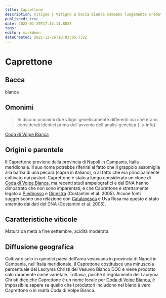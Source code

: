 ```yaml
---
title: Caprettone
description: Vitigno | Vitigno a bacca bianca campano lungamente creduto identico alla Coda di Volpe Bianca
published: true
date: 2022-01-29T17:15:11.802Z
tags: 
editor: markdown
dateCreated: 2021-12-26T10:03:05.732Z
---
```


# Caprettone

## Bacca

bianca

## Omonimi
> Si dicono omonimi due vitigni geneticamente differenti ma che erano considerati identici prima dell'avvento dell'analisi genetica
{.is-info}

[Coda di Volpe Bianca](/vitigni/Italia/coda-di-volpe-bianca)

## Origini e parentele

Il Caprettone proviene dalla provincia di Napoli in Campania, Italia meridionale. Il suo nome potrebbe riferirsi al fatto che il grappolo assomiglia alla barba di una pecora (capra in italiano), o al fatto che era principalmente coltivato dai pastori. Caprettone è stato a lungo considerato un clone di [Coda di Volpe Bianca](/vitigni/Italia/coda-di-volpe-bianca), ma recenti studi ampelografici e del DNA hanno dimostrato che non sono imparentati, e che Caprettone è strettamente legato a [Piedirosso](/vitigni/Italia/piedirosso) e [Ginestra](/vitigni/Italia/ginestra) (Costantini et al. 2005). Alcune fonti suggeriscono una relazione con [Catalanesca](/vitigni/Italia/catalanesca) e Uva Rosa ma questo è stato smentito dai dati del DNA (Costantini et al. 2005).


## Caratteristiche viticole

Matura da metà a fine settembre, acidità moderata.

## Diffusione geografica

Coltivato solo in quindici paesi dell'area vesuviana in provincia di Napoli in Campania, nell'Italia meridionale, il Caprettone costituisce una minuscola percentuale del Lacryma Christi del Vesuvio Bianco DOC e viene prodotto solo raramente come varietale. Tuttavia, poiché il regolamento del Lacryma Christi dice che Caprettone è un nome locale per [Coda di Volpe Bianca](/vitigni/Italia/coda-di-volpe-bianca), è impossibile sapere se quello che i produttori includono nel blend è vero Caprettone o in realtà Coda di Volpe Bianca.